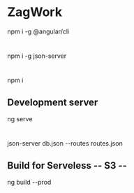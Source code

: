 # ZagWork
npm i -g @angular/cli
#
npm i -g json-server
# 
npm i

## Development server
ng serve
# 
json-server db.json --routes routes.json

## Build for Serveless -- S3 --
ng build --prod
